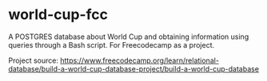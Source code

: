 # world-cup-fcc
A POSTGRES database about World Cup and obtaining information using queries through a Bash script. For Freecodecamp as a project.

Project source: https://www.freecodecamp.org/learn/relational-database/build-a-world-cup-database-project/build-a-world-cup-database
